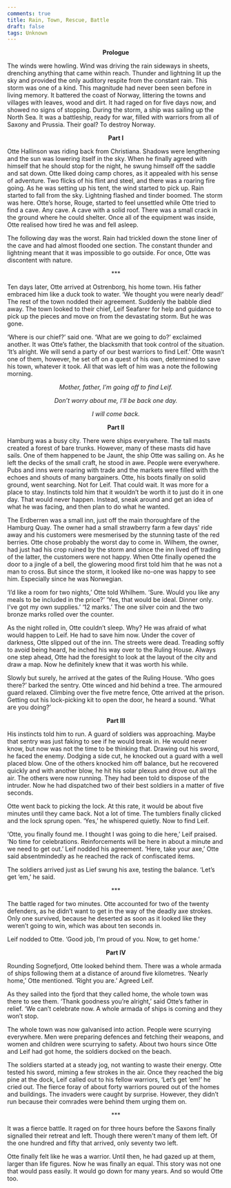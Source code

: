 ```yaml
---
comments: true
title: Rain, Town, Rescue, Battle
draft: false
tags: Unknown
---
```

 

<center><strong>Prologue</strong></center>

The winds were howling. Wind was driving the rain sideways in sheets, drenching anything that came within reach. Thunder and lightning lit up the sky and provided the only auditory respite from the constant rain. This storm was one of a kind. This magnitude had never been seen before in living memory. It battered the coast of Norway, littering the towns and villages with leaves, wood and dirt. It had raged on for five days now, and showed no signs of stopping. During the storm, a ship was sailing up the  North Sea. It was a battleship, ready for war, filled with warriors from all of Saxony and Prussia. Their goal? To destroy Norway.

<center><strong>Part I</strong></center>

Otte Hallinson was riding back from Christiana. Shadows were lengthening and the sun was lowering itself in the sky. When he finally agreed with himself that he should stop for the night, he swung himself off the saddle and sat down. Otte liked doing camp chores, as it appealed with his sense of adventure. Two flicks of his flint and steel, and there was a roaring fire going. As he was setting up his tent, the wind started to pick up. Rain started to fall from the sky. Lightning flashed and tinder boomed. The storm was here. Otte’s horse, Rouge, started to feel unsettled while Otte tried to find a cave. Any cave. A cave with a solid roof. There was a small crack in the ground where he could shelter. Once all of the equipment was inside, Otte realised how tired he was and fell asleep.

The following day was the worst. Rain had trickled down the stone liner of the cave and had almost flooded one section. The constant thunder and lightning meant that it was impossible to go outside. For once, Otte was discontent with nature.

<center>***</center>

Ten days later, Otte arrived at Ostrenborg, his home town. His father embraced him like a duck took to water. ‘We thought you were nearly dead!’ The rest of the town nodded their agreement. Suddenly the babble died away. The town looked to their chief, Leif Seafarer for help and guidance to pick up the pieces and move on from the devastating storm. But he was gone.

‘Where is our chief?’ said one. ‘What are we going to do?’ exclaimed another. It was Otte’s father, the blacksmith that took control of the situation. ‘It’s alright. We will send a party of our best warriors to find Leif.’ Otte wasn’t one of them, however, he set off on a quest of his own, determined to save his town, whatever it took. All that was left of him was a note the following morning.

<center><i> Mother, father, I’m going off to find Leif.

Don’t worry about me, I’ll be back one day.

I will come back.</i></center>

<center><strong>Part II</strong></center>

Hamburg was a busy city. There were ships everywhere. The tall masts created a forest of bare trunks. However, many of these masts did have sails. One of them happened to be Jaunt, the ship Otte was sailing on. As he left the decks of the small craft, he stood in awe. People were everywhere. Pubs and inns were roaring with trade and the markets were filled with the echoes and shouts of many bargainers. Otte, his boots finally on solid ground, went searching. Not for Leif. That could wait. It was more for a place to stay. Instincts told him that it wouldn’t be worth it to just do it in one day. That would never happen. Instead, sneak around and get an idea of what he was facing, and then plan to do what he wanted.

The Erdberren was a small inn, just off the main thoroughfare of the Hamburg Quay. The owner had a small strawberry farm a few days' ride away and his customers were mesmerised by the stunning taste of the red berries. Otte chose probably the worst day to come in. Wilhem, the owner, had just had his crop ruined by the storm and since the inn lived off trading of the latter, the customers were not happy. When Otte finally opened the door to a jingle of a bell, the glowering mood first told him that he was not a man to cross. But since the storm, it looked like no-one was happy to see him. Especially since he was Norwegian.

‘I’d like a room for two nights,’ Otte told Whilhem. ‘Sure. Would you like any meals to be included in the price?’ ‘Yes, that would be ideal. Dinner only. I’ve got my own supplies.’ ‘12 marks.’ The one silver coin and the two bronze marks rolled over the counter.

As the night rolled in, Otte couldn’t sleep. Why? He was afraid of what would happen to Leif. He had to save him now. Under the cover of darkness, Otte slipped out of the inn. The streets were dead. Treading softly to avoid being heard, he inched his way over to the Ruling House. Always one step ahead, Otte had the foresight to look at the layout of the city and draw a map. Now he definitely knew that it was worth his while.

Slowly but surely, he arrived at the gates of the Ruling House. ‘Who goes there?’ barked the sentry. Otte winced and hid behind a tree. The armoured guard relaxed. Climbing over the five metre fence, Otte arrived at the prison. Getting out his lock-picking kit to open the door, he heard a sound. ‘What are you doing?’

<center><strong>Part III</strong></center>

His instincts told him to run. A guard of soldiers was approaching. Maybe that sentry was just faking to see if he would break in. He would never know, but now was not the time to be thinking that. Drawing out his sword, he faced the enemy. Dodging a side cut, he knocked out a guard with a well placed blow. One of the others knocked him off balance, but he recovered quickly and with another blow, he hit his solar plexus and drove out all the air. The others were now running. They had been told to dispose of the intruder. Now he had dispatched two of their best soldiers in a matter of five seconds.

Otte went back to picking the lock. At this rate, it would be about five minutes until they came back. Not a lot of time. The tumblers finally clicked and the lock sprung open. ‘Yes,’ he whispered quietly. Now to find Leif.

‘Otte, you finally found me. I thought I was going to die here,’ Leif praised. ‘No time for celebrations. Reinforcements will be here in about a minute and we need to get out.’ Leif nodded his agreement. ‘Here, take your axe,’ Otte said absentmindedly as he reached the rack of confiscated items.

The soldiers arrived just as Lief swung his axe, testing the balance. ‘Let’s get ’em,’ he said.

<center>***</center>

The battle raged for two minutes. Otte accounted for two of the twenty defenders, as he didn’t want to get in the way of the deadly axe strokes. Only one survived, because he deserted as soon as it looked like they weren’t going to win, which was about ten seconds in.

Leif nodded to Otte. ‘Good job, I’m proud of you. Now, to get home.’

<center><strong>Part IV</strong></center>

Rounding Sognefjord, Otte looked behind them. There was a whole armada of ships following them at a distance of around five kilometres. ‘Nearly home,’ Otte mentioned. ‘Right you are.’ Agreed Leif.

As they sailed into the fjord that they called home, the whole town was there to see them. ‘Thank goodness you’re alright,’ said Otte’s father in relief. ‘We can’t celebrate now. A whole armada of ships is coming and they won’t stop.

The whole town was now galvanised into action. People were scurrying everywhere. Men were preparing defences and fetching their weapons, and women and children were scurrying to safety. About two hours since Otte and Leif had got home, the soldiers docked on the beach.

The soldiers started at a steady jog, not wanting to waste their energy. Otte tested his sword, miming a few strokes in the air. Once they reached the big pine at the dock, Leif called out to his fellow warriors, ‘Let’s get ’em!’ he cried out. The fierce foray of about forty warriors poured out of the homes and buildings. The invaders were caught by surprise. However, they didn’t run because their comrades were behind them urging them on.

<center>***</center>

It was a fierce battle. It raged on for three hours before the Saxons finally signalled their retreat and left. Though there weren't many of them left. Of the one hundred and fifty that arrived, only seventy two left.

Otte finally felt like he was a warrior. Until then, he had gazed up at them, larger than life figures. Now he was finally an equal. This story was not one that would pass easily. It would go down for many years. And so would Otte too.
